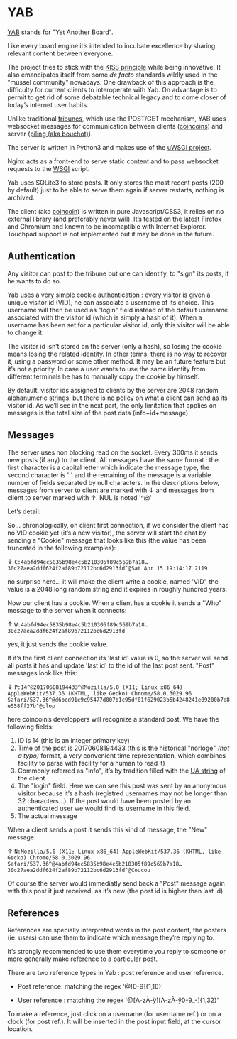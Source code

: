 # YAB

[YAB](https://gitlab.com/Marotte/Yab) stands for "Yet Another Board".

Like every board engine it’s intended to incubate excellence by sharing relevant content between everyone.

The project tries to stick with the [KISS principle](https://en.wikipedia.org/wiki/KISS_principle) while being innovative. It also emancipates itself from some _de facto_ standards wildly used in the "mussel community" nowadays. One drawback of this approach is the difficulty for current clients to interoperate with Yab. On advantage is to permit to get rid of some debatable technical legacy and to come closer of today’s internet user habits. 

Unlike traditional [tribunes](../ontology/tribune.md), which use the POST/GET mechanism, YAB uses websocket messages for communication between clients ([coincoins](../ontology/coincoin.md)) and server ([piling (aka bouchot)](../ontology/bouchot.md)).

The server is written in Python3 and makes use of the [uWSGI project](https://uwsgi-docs.readthedocs.io/en/latest/).

Nginx acts as a front-end to serve static content and to pass websocket requests to the [WSGI](https://en.wikipedia.org/wiki/Web_Server_Gateway_Interface) script.

Yab uses SQLite3 to store posts. It only stores the most recent posts (200 by default) just to be able to serve them again if server restarts, nothing is archived. 

The client (aka [coincoin](../ontology/coincoin.md)) is written in pure Javascript/CSS3, it relies on no external library (and preferably never will). It’s tested on the latest Firefox and Chromium and known to be incomaptible with Internet Explorer. Touchpad support is not implemented but it may be done in the future.

## Authentication 

Any visitor can post to the tribune but one can identify, to "sign" its posts, if he wants to do so.

Yab uses a very simple cookie authentication : every visitor is given a unique visitor id (VID), he can associate a username of its choice. This username will then be used as "login" field instead of the default username associated with the visitor id (which is simply a hash of it). When a username has been set for a particular visitor id, only this visitor will be able to change it.

The visitor id isn’t stored on the server (only a hash), so losing the cookie means losing the related identity. In other terms, there is no way to recover it, using a password or some other method. It may be an future feature but it’s not a priority. In case a user wants to use the same identity from different terminals he has to manually copy the cookie by himself.

By default, visitor ids assigned to clients by the server are 2048 random alphanumeric strings, but there is no policy on what a client can send as its visitor id. As we’ll see in the next part, the only limitation that applies on messages is the total size of the post data (info+id+message).

## Messages

The server uses non blocking read on the socket. Every 300ms it sends new posts (if any) to the client. All messages have the same format : the first character is a capital letter which indicate the message type, the second character is ':' and the remaining of the message is a variable number of fields separated by null characters. In the descriptions below, messages from server to client are marked with ↓ and messages from client to server marked with ↑. NUL is noted '^@'

Let’s detail:

So… chronologically, on client first connection, if we consider the client has no VID cookie yet (it’s a new visitor), the server will start the chat by sending a "Cookie" message that looks like this (the value has been truncated in the following examples):

↓    `C:4abfd94ec5835b98e4c5b210305f89c569b7a18…30c27aea2ddf624f2af89b72112bc6d2913fd^@Sat Apr 15 19:14:17 2119`

no surprise here… it will make the client write a cookie, named 'VID', the value is a 2048 long random string and it expires in roughly hundred years.

Now our client has a cookie. When a client has a cookie it sends a "Who" message to the server when it connects:

↑    `W:4abfd94ec5835b98e4c5b210305f89c569b7a18…30c27aea2ddf624f2af89b72112bc6d2913fd`

yes, it just sends the cookie value.

If it’s the first client connection its 'last id' value is 0, so the server will send all posts it has and update 'last id' to the id of the last post sent. "Post" messages look like this:

↓    `P:14^@20170608194433^@Mozilla/5.0 (X11; Linux x86_64) AppleWebKit/537.36 (KHTML, like Gecko) Chrome/58.0.3029.96 Safari/537.36^@d6bed91c9c95477d007b1c95df01f629023b6b4248241e09200b7e8e558ff27b^@plop`

here coincoin’s developpers will recognize a standard post. We have the following fields:

 1. ID is 14 (this is an integer primary key)
 2. Time of the post is 20170608194433 (this is the historical "norloge" _(not a typo)_ format, a very convenient time representation, which combines facility to parse with facility for a human to read it)
 3. Commonly referred as "info", it’s by tradition filled with the [UA string](https://en.wikipedia.org/wiki/User_agent) of the client
 4. The "login" field. Here we can see this post was sent by an anonymous visitor because it’s a hash (registred usernames may not be longer than 32 characters…). If the post would have been posted by an authenticated user we would find its username in this field.
 5. The actual message
 
 When a client sends a post it sends this kind of message, the "New" message:
 
 ↑    `N:Mozilla/5.0 (X11; Linux x86_64) AppleWebKit/537.36 (KHTML, like Gecko) Chrome/58.0.3029.96 Safari/537.36^@4abfd94ec5835b98e4c5b210305f89c569b7a18…30c27aea2ddf624f2af89b72112bc6d2913fd^@Coucou`

Of course the server would immediatly send back a "Post" message again with this post it just received, as it’s new (the post id is higher than last id).

## References

References are specially interpreted words in the post content, the posters (ie: users) can use them to indicate which message they’re replying to.

It’s strongly recommended to use them everytime you reply to someone or more generally make reference to a particular post.

There are two reference types in Yab : post reference and user reference.

 - Post reference: matching the regex '@[0-9]{1,16}'

 - User reference : matching the regex '@[A-zÀ-ÿ][A-zÀ-ÿ0-9_-]{1,32}'

To make a reference, just click on a username (for username ref.) or on a clock (for post ref.). It will be inserted in the post input field, at the cursor location.


